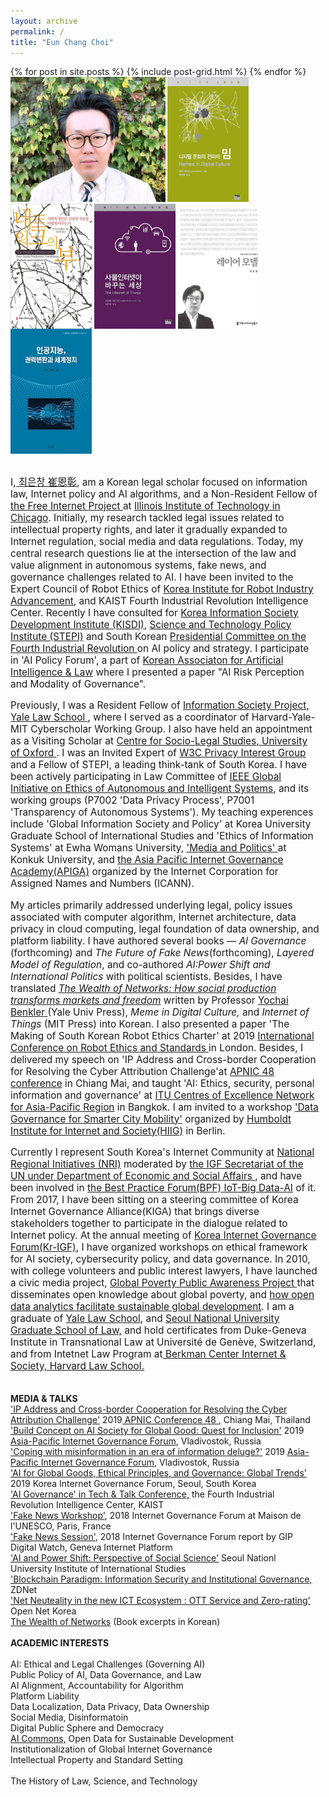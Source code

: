 ```yaml
---
layout: archive
permalink: /
title: "Eun Chang Choi"
---
```

<body bottommargin="0">
<div class="tiles">
{% for post in site.posts %}
	{% include post-grid.html %}
{% endfor %}
</div><!-- /.tiles -->
<div style="width:98%">
<div>
<img style="height:200px" src="images/profile.jpg">
 <a href="https://mitpress.mit.edu/books/memes-digital-culture"><img style="vertical-align:top;height:200px;width:130px;" src="images/book1.png"></a>
 <a href="http://www.benkler.org/Benkler_Wealth_Of_Networks.pdf"><img style="vertical-align:top;height:200px;width:130px;" src="images/book2.jpg"></a>
 <a href="http://www.kyobobook.co.kr/product/detailViewKor.laf?ejkGb=KOR&mallGb=KOR&barcode=9788946062726&orderClick=LAH&Kc="><img style="vertical-align:top;height:200px;width:130px;" src="images/book3.jpg"></a>
 <a href="http://www.kyobobook.co.kr/product/detailViewKor.laf?barcode=9791130437002&orderClick=357"><img style="vertical-align:top;height:200px;width:130px;" src="images/book4.jpg"></a> <a href="http://www.kyobobook.co.kr/product/detailViewKor.laf?ejkGb=KOR&mallGb=KOR&barcode=9788964361436&orderClick=LAH&Kc="><img style="vertical-align:top;height:200px;width:130px;" src="images/book5.jpg"> </a>
 <br>
 <br>
<p style="font-size:1.1em">I,<a href="https://thecourtyard.law.yale.edu/hub/yalelaw/profile/eunchangchoi"> 최은창 崔恩彰</a>,
am a Korean legal scholar focused on information law, Internet policy and AI algorithms, and a Non-Resident Fellow of<a href="https://thefreeinternetproject.org/"> the Free Internet Project </a> at <a href="https://www.kentlaw.iit.edu/">Illinois Institute of Technology in Chicago</a>. Initially, my research tackled legal issues related to intellectual property rights, and later it gradually expanded to Internet regulation, social media and data regulations. Today, my central research questions lie at the intersection of the law and value alignment in autonomous systems, fake news, and governance challenges related to AI. I have been invited to the Expert Council of Robot Ethics of <a href="https://www.k-robot.org/"> Korea Institute for Robot Industry Advancement</a>, and KAIST Fourth Industrial Revolution Intelligence Center. Recently I have consulted for <a href="https://www.kisdi.re.kr/"> Korea Information Society Development Institute (KISDI)</a>, <a href="http://www.stepi.re.kr/"> Science and Technology Policy Institute (STEPI)</a> and South Korean <a href="https://www.4th-ir.go.kr"> Presidential Committee on the Fourth Industrial Revolution </a> on AI policy and strategy. I participate in 'AI Policy Forum', a part of <a href="http://kaail.or.kr"> Korean Associaton for Artificial Intelligence & Law</a> where I presented a paper "AI Risk Perception and Modality of Governance".
  <p  style="font-size:1.1em"> Previously, I was a Resident Fellow of <a href="https://law.yale.edu/isp"> Information Society Project, Yale Law School </a>, where I served as a coordinator of Harvard-Yale-MIT Cyberscholar Working Group. I also have held an appointment as a Visiting Scholar at <a href="https://www.law.ox.ac.uk/centres-institutes/centre-socio-legal-studies"> Centre for Socio-Legal Studies, University of Oxford </a>. I was an Invited Expert of <a href="https://www.w3.org/2011/07/privacy-ig-charter"> W3C Privacy Interest Group</a> and a Fellow of STEPI, a leading think-tank of South Korea. I have been actively participating in Law Committee of <a href="https://ethicsinaction.ieee.org/">IEEE Global Initiative on Ethics of Autonomous and Intelligent Systems</a>, and its working groups (P7002 'Data Privacy Process', P7001 'Transparency of Autonomous Systems'). My teaching experences include 'Global Information Society and Policy' at Korea University Graduate School of International Studies and 'Ethics of Information Systems' at Ewha Womans University, <a href="https://www.facebook.com/Politics.Media"> 'Media and Politics' </a> at Konkuk University, and <a href="https://www.icann.org/news/announcement-2019-08-15-en"> the Asia Pacific Internet Governance Academy(APIGA)</a> organized by the Internet Corporation for Assigned Names and Numbers (ICANN).</p> 
<p style="font-size:1.1em"> My articles primarily addressed underlying legal, policy issues associated with computer algorithm, Internet architecture, data privacy in cloud computing, legal foundation of data ownership, and platform liability. I have authored several books — <i> Al Governance </i>(forthcoming) and <i>The Future of Fake News</i>(forthcoming), <i>Layered Model of Regulation</i>, and co-authored <i> AI:Power Shift and International Politics</i> with political scientists. Besides, I have translated <a href="http://www.kyobobook.co.kr/product/detailViewKor.laf?mallGb=KOR&ejkGb=KOR&barcode=9791130435473&orderClick=JA2"> <i> The Wealth of Networks: How social production transforms markets and freedom</i></a> written by Professor <a href="https://hls.harvard.edu/faculty/directory/10071/Benkler"> Yochai Benkler </a>(Yale Univ Press),<i> Meme in Digital Culture,</i> and <i>Internet of Things</i> (MIT Press) into Korean. I also presented a paper 'The Making of South Korean Robot Ethics Charter' at 2019 <a href="https://www.icres2019.org/"> International Conference on Robot Ethics and Standards </a> in London. Besides, I delivered my speech on 'IP Address and Cross-border Cooperation for Resolving the Cyber Attribution Challenge'at <a href="https://conference.apnic.net/48/program/schedule/#/day/6"> APNIC 48 conference</a> in Chiang Mai, and taught 'AI: Ethics, security, personal information and governance' at <a href="https://www.itu.int/en/ITU-D/Regional-Presence/AsiaPacific/Pages/Events/2019/Artificial-Intelligence-Overview-and-Applications.aspx"> ITU Centres of Excellence Network for Asia-Pacific Region</a> in Bangkok. I am invited to a workshop <a href= "https://www.intgovforum.org/multilingual/content/igf-2019-ws-182-data-governance-for-smarter-city-mobility">'Data Governance for Smarter City Mobility'</a> organized by <a href= "https://www.hiig.de/en/project/data-governance/"> Humboldt Institute for Internet and Society(HIIG)</a> in Berlin.
 </p> <p style="font-size:1.1em"> 
Currently I represent South Korea's Internet Community at <a href="http://www.intgovforum.org/multilingual/content/igf-regional-and-national-initiatives"> National Regional Initiatives (NRI)</a> moderated by <a href="http://intgovforum.org/multilingual/"> the IGF Secretariat of the UN under Department of Economic and Social Affairs </a>, and have been involved in <a href="http://www.intgovforum.org/multilingual/content/bpf-internet-of-things-iot-big-data-and-artificial-intelligence-ai-2018">the Best Practice Forum(BPF) IoT-Big Data-AI</a> of it. From 2017, I have been sitting on a steering committee of Korea Internet Governance Alliance(KIGA) that brings diverse stakeholders together to participate in the dialogue related to Internet policy. At the annual meeting of <a href="http://krigf.kr"> Korea Internet Governance Forum(Kr-IGF)</a>, I have organized workshops on ethical framework for AI society, cybersecurity policy, and data governance. In 2010, with college volunteers and public interest lawyers, I have launched a civic media project, <a href="http://www.povertyinfo.org"> Global Poverty Public Awareness Project </a> that disseminates open knowledge about global poverty, and <a href="http://www.un.org/en/sections/issues-depth/big-data-sustainable-development/index.html"> how open data analytics facilitate sustainable global development</a>. I am a graduate of <a href="https://law.yale.edu/"> Yale Law School</a>, and <a href="http://law.snu.ac.kr/index_en.php"> Seoul National University Graduate School of Law,</a> and hold certificates from Duke-Geneva Institute in Transnational Law at Université de Genève, Switzerland, and from Intetnet Law Program at<a href="https://www.cyber.harvard.edu/"> Berkman Center Internet & Society, Harvard Law School.</a> <br>
   <br>   

 <strong> MEDIA & TALKS </strong> <br> 
<a href="https://youtu.be/uRsC_ypHGCg?t=1336">'IP Address and Cross-border Cooperation for Resolving the Cyber Attribution Challenge'</a> 2019<a href="https://conference.apnic.net/48/program/schedule/#/day/6/cooperation-sig"> APNIC Conference 48 </a>, Chiang Mai, Thailand<br>
<a href="https://www.ftp.asia/index.php/s/tLZWIWMG1Qp7oA0">'Build Concept on AI Society for Global Good: Quest for Inclusion'</a> 2019 <a href="https://2019.aprigf.asia/prog"> Asia-Pacific Internet Governance Forum</a>, Vladivostok, Russia <br>
 <a href="https://www.ftp.asia/index.php/s/HGkuD3YVUBssKrP">'Coping with misinformation in an era of information deluge?'</a> 2019 <a href="https://2019.aprigf.asia/prog"> Asia-Pacific Internet Governance Forum</a>, Vladivostok, Russia <br>
 <a href="https://www.youtube.com/watch?v=0-ysDtfJ8Jk">'AI for Global Goods, Ethical Principles, and Governance: Global Trends'</a>  2019 Korea Internet Governance Forum, Seoul, South Korea<br>
  <a href="https://www.kaist.ac.kr/_prog/_board/?mode=V&no=96361&code=kaist_news&site_dvs_cd=kr&menu_dvs_cd=&list_typ=B&skey=&sval=&smonth=&site_dvs=&GotoPage=1"> 'AI Governance' in Tech & Talk Conference,</a> the Fourth Industrial Revolution Intelligence Center, KAIST <br>
   <a href="https://www.youtube.com/watch?v=quo1DLyitf8">'Fake News Workshop'</a>, 2018 Internet Governance Forum at Maison de l'UNESCO, Paris, France <br>
   <a href="https://dig.watch/sessions/session-fakenews">'Fake News Session'</a>, 2018 Internet Governance Forum report by GIP Digital Watch, Geneva Internet Platform <br>
   <a href="http://www.snuiis.re.kr/sub2/2_2_5_1.php?mode=view&number=458&b_name=event1_1&page=1">'AI and Power Shift: Perspective of Social Science'</a> Seoul Nationl University Institute of International Studies <br>
   <a href="http://www.zdnet.co.kr/view/?no=20170915172456&from=Mobile">'Blockchain Paradigm: Information Security and Institutional Governance, </a>ZDNet <br>
  <a href="https://opennet.or.kr/wp-content/uploads/2015/08/발표자료-Net-Neutrality-OTT-Zero-ratinghandout-2015812-.pdf"> 'Net Neuteality in the new ICT Ecosystem : OTT Service and Zero-rating'</a> Open Net Korea<br>
  <a href="http://wealthofnetworks.kr"> The Wealth of Networks</a> (Book excerpts in Korean)
    <br> 
    <br> 
  <strong> ACADEMIC INTERESTS </strong> <br>   
   AI: Ethical and Legal Challenges (Governing AI)<br>
   Public Policy of AI, Data Governance, and Law <br>
   AI Alignment, Accountability for Algorithm <br>
   Platform Liability <br>
   Data Localization, Data Privacy, Data Ownership <br>
   Social Media, Disinformatoin <br>
   Digital Public Sphere and Democracy <br> 
  <a href="http://news.itu.int/introducing-ai-commons/">AI Commons,</a> Open Data for Sustainable Development <br> 
   Institutionalization of Global Internet Governance <br>
   Intellectual Property and Standard Setting<br>  
   The History of Law, Science, and Technology <br>  
    <br> 

